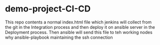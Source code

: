 # demo-project-CI-CD
This repo contents a normal index.html file which jenkins will collect from the git in the Integration process and then deploy it on ansible server in  the Deployment process. Then ansible will send this file to teh working  nodes why ansible-playbook maintaining the ssh connection
